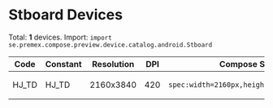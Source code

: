 # Stboard Devices

Total: **1** devices. Import: `import se.premex.compose.preview.device.catalog.android.Stboard`

| Code | Constant | Resolution | DPI | Compose Spec | Preview Usage |
|------|----------|------------|-----|-------------|---------------|
| HJ_TD | HJ_TD | 2160x3840 | 420 | `spec:width=2160px,height=3840px,dpi=420` | `@Preview(device = Stboard.HJ_TD)` |

<!-- Generated automatically. Do not edit manually. -->
